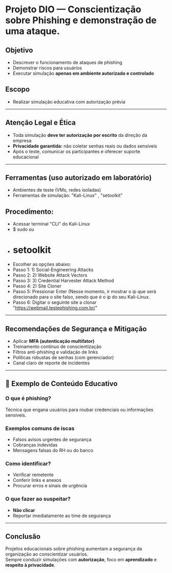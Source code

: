 # Projeto DIO — Conscientização sobre Phishing e demonstração de uma ataque.

## Objetivo
- Descrever o funcionamento de ataques de phishing
- Demonstrar riscos para usuários
- Executar simulação **apenas em ambiente autorizado e controlado**

## Escopo
- Realizar simulação educativa com autorização prévia  

---

## Atenção Legal e Ética
- Toda simulação **deve ter autorização por escrito** da direção da empresa
- **Privacidade garantida:** não coletar senhas reais ou dados sensíveis
- Após o teste, comunicar os participantes e oferecer suporte educacional

---

## Ferramentas (uso autorizado em laboratório)
- Ambientes de teste (VMs, redes isoladas)
- Ferramentas de simulação: "Kali-Linux" , "setoolkit"

## Procedimento:
- Acessar terminal "CLI" do Kali-Linux
- $ sudo su
- # setoolkit
- Escolher as opções abaixo:
- Passo 1: 1) Social-Engineering Attacks
- Passo 2: 2) Website Attack Vectors
- Passo 3: 3) Credential Harvester Attack Method
- Passo 4: 2) Site Cloner
- Passo 5: Pressionar Enter (Nesse momento, ir mostrar o ip que será direcionado para o site falso, sendo que é o ip do seu Kali-Linux.
- Passo 6: Digitar o seguinte site a clonar "https://webmail.testephishing.com.br/"

---
## Recomendações de Segurança e Mitigação
- Aplicar **MFA (autenticação multifator)**
- Treinamento contínuo de conscientização
- Filtros anti-phishing e validação de links
- Políticas robustas de senhas (com gerenciador)
- Canal claro de reporte de incidentes

---

## 📘 Exemplo de Conteúdo Educativo

### O que é phishing?
Técnica que engana usuários para roubar credenciais ou informações sensíveis.

### Exemplos comuns de iscas
- Falsos avisos urgentes de segurança
- Cobranças indevidas
- Mensagens falsas do RH ou do banco

### Como identificar?
- Verificar remetente
- Conferir links e anexos
- Procurar erros e sinais de urgência

### O que fazer ao suspeitar?
- **Não clicar**
- Reportar imediatamente ao time de segurança

---
## Conclusão
Projetos educacionais sobre phishing aumentam a segurança da organização ao conscientizar usuários.  
Sempre conduzir simulações com **autorização**, foco em **aprendizado** e **respeito à privacidade**.





